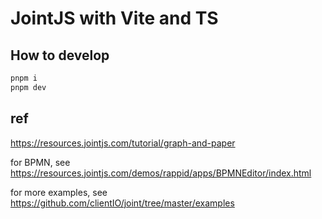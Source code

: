 # JointJS with Vite and TS

## How to develop

```bash
pnpm i
pnpm dev
```

## ref
https://resources.jointjs.com/tutorial/graph-and-paper

for BPMN, see
https://resources.jointjs.com/demos/rappid/apps/BPMNEditor/index.html

for more examples, see
https://github.com/clientIO/joint/tree/master/examples
